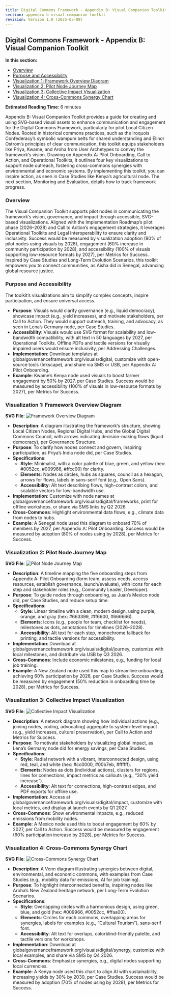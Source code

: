 ```yaml
---
title: Digital Commons Framework - Appendix B: Visual Companion Toolkit
section: appendix-b-visual-companion-toolkit
revision: Version 1.0 (2025-05-09)
---
```


## Digital Commons Framework - Appendix B: Visual Companion Toolkit

**In this section:**
- [Overview](#overview)
- [Purpose and Accessibility](#purpose-and-accessibility)
- [Visualization 1: Framework Overview Diagram](#visualization-1-framework-overview-diagram)
- [Visualization 2: Pilot Node Journey Map](#visualization-2-pilot-node-journey-map)
- [Visualization 3: Collective Impact Visualization](#visualization-3-collective-impact-visualization)
- [Visualization 4: Cross-Commons Synergy Chart](#visualization-4-cross-commons-synergy-chart)

**Estimated Reading Time**: 6 minutes

Appendix B: Visual Companion Toolkit provides a guide for creating and using SVG-based visual assets to enhance communication and engagement for the Digital Commons Framework, particularly for pilot Local Citizen Nodes. Rooted in historical commons practices, such as the Iroquois Confederacy’s symbolic wampum belts for shared understanding and Elinor Ostrom’s principles of clear communication, this toolkit equips stakeholders like Priya, Kwame, and Aroha from User Archetypes to convey the framework’s vision. Drawing on Appendix A: Pilot Onboarding, Call to Action, and Operational Toolkits, it outlines four key visualizations to support node outreach, fostering cross-commons synergies with environmental and economic systems. By implementing this toolkit, you can inspire action, as seen in Case Studies like Kenya’s agricultural node. The next section, Monitoring and Evaluation, details how to track framework progress.

### <a id="overview"></a>Overview
The Visual Companion Toolkit supports pilot nodes in communicating the framework’s vision, governance, and impact through accessible, SVG-based visualizations. Aligned with the Implementation Roadmap’s pilot phase (2026–2028) and Call to Action’s engagement strategies, it leverages Operational Toolkits and Legal Interoperability to ensure clarity and inclusivity. Success would be measured by visualization adoption (80% of pilot nodes using visuals by 2028), engagement (60% increase in community participation by 2028), and accessibility (100% of visuals supporting low-resource formats by 2027), per Metrics for Success. Inspired by Case Studies and Long-Term Evolution Scenarios, this toolkit empowers you to connect communities, as Aisha did in Senegal, advancing global resource justice.

### <a id="purpose-and-accessibility"></a>Purpose and Accessibility
The toolkit’s visualizations aim to simplify complex concepts, inspire participation, and ensure universal access.
- **Purpose**: Visuals would clarify governance (e.g., liquid democracy), showcase impact (e.g., yield increases), and motivate stakeholders, per Call to Action. They would support outreach, training, and advocacy, as seen in Lena’s Germany node, per Case Studies.
- **Accessibility**: Visuals would use SVG format for scalability and low-bandwidth compatibility, with alt text in 50 languages by 2027, per Operational Toolkits. Offline PDFs and tactile versions for visually impaired users would ensure inclusivity, per Addressing Challenges.
- **Implementation**: Download templates at globalgovernanceframework.org/visuals/digital, customize with open-source tools (Inkscape), and share via SMS or USB, per Appendix A: Pilot Onboarding.
- **Example**: Kwame’s Kenya node used visuals to boost farmer engagement by 50% by 2027, per Case Studies.
Success would be measured by accessibility (100% of visuals in low-resource formats by 2027), per Metrics for Success.

### <a id="visualization-1-framework-overview-diagram"></a>Visualization 1: Framework Overview Diagram
**SVG File**: ![Framework Overview Diagram](/images/frameworks/digital-commons/frameworks-overview-diagram-en.svg)
- **Description**: A diagram illustrating the framework’s structure, showing Local Citizen Nodes, Regional Digital Hubs, and the Global Digital Commons Council, with arrows indicating decision-making flows (liquid democracy), per Governance Structure.
- **Purpose**: To clarify how nodes connect and govern, inspiring participation, as Priya’s India node did, per Case Studies.
- **Specifications**:
  - **Style**: Minimalist, with a color palette of blue, green, and yellow (hex: #0052cc, #009966, #ffcc00) for clarity.
  - **Elements**: Nodes as circles, hubs as squares, council as a hexagon, arrows for flows, labels in sans-serif font (e.g., Open Sans).
  - **Accessibility**: Alt text describing flows, high-contrast colors, and scalable vectors for low-bandwidth use.
- **Implementation**: Customize with node names at globalgovernanceframework.org/visuals/digital/frameworks, print for offline workshops, or share via SMS links by Q2 2026.
- **Cross-Commons**: Highlight environmental data flows, e.g., climate data from nodes to hubs.
- **Example**: A Senegal node used this diagram to onboard 70% of members by 2027, per Appendix A: Pilot Onboarding.
Success would be measured by adoption (80% of nodes using by 2028), per Metrics for Success.

### <a id="visualization-2-pilot-node-journey-map"></a>Visualization 2: Pilot Node Journey Map
**SVG File**: ![Pilot Node Journey Map](/images/frameworks/digital-commons/pilot-node-journey-map-en.svg)
- **Description**: A timeline mapping the five onboarding steps from Appendix A: Pilot Onboarding (form team, assess needs, access resources, establish governance, launch/evaluate), with icons for each step and stakeholder roles (e.g., Community Leader, Developer).
- **Purpose**: To guide nodes through onboarding, as Juan’s Mexico node did, per Case Studies, and reduce setup time.
- **Specifications**:
  - **Style**: Linear timeline with a clean, modern design, using purple, orange, and gray (hex: #663399, #ff6600, #666666).
  - **Elements**: Icons (e.g., people for team, checklist for needs), milestones as dots, annotations for timelines (2026–2028).
  - **Accessibility**: Alt text for each step, monochrome fallback for printing, and tactile versions for accessibility.
- **Implementation**: Download at globalgovernanceframework.org/visuals/digital/journey, customize with local milestones, and distribute via USB by Q3 2026.
- **Cross-Commons**: Include economic milestones, e.g., funding for local job training.
- **Example**: A New Zealand node used this map to streamline onboarding, achieving 60% participation by 2026, per Case Studies.
Success would be measured by engagement (50% reduction in onboarding time by 2028), per Metrics for Success.

### <a id="visualization-3-collective-impact-visualization"></a>Visualization 3: Collective Impact Visualization
**SVG File**: ![Collective Impact Visualization](/images/frameworks/digital-commons/collective-impact-visualization-en.svg)
- **Description**: A network diagram showing how individual actions (e.g., joining nodes, coding, advocating) aggregate to system-level impact (e.g., yield increases, cultural preservation), per Call to Action and Metrics for Success.
- **Purpose**: To motivate stakeholders by visualizing global impact, as Lena’s Germany node did for energy savings, per Case Studies.
- **Specifications**:
  - **Style**: Radial network with a vibrant, interconnected design, using red, teal, and white (hex: #cc0000, #00b7eb, #ffffff).
  - **Elements**: Nodes as dots (individual actions), clusters for regions, lines for connections, impact metrics as callouts (e.g., “30% yield increase”).
  - **Accessibility**: Alt text for connections, high-contrast edges, and PDF exports for offline use.
- **Implementation**: Access at globalgovernanceframework.org/visuals/digital/impact, customize with local metrics, and display at launch events by Q1 2027.
- **Cross-Commons**: Show environmental impacts, e.g., reduced emissions from mobility nodes.
- **Example**: A Mexico node used this to boost engagement by 60% by 2027, per Call to Action.
Success would be measured by engagement (60% participation increase by 2028), per Metrics for Success.

### <a id="visualization-4-cross-commons-synergy-chart"></a>Visualization 4: Cross-Commons Synergy Chart
**SVG File**: ![Cross-Commons Synergy Chart](/images/frameworks/digital-commons/cross-commons-synergy-chart-en.svg)
- **Description**: A Venn diagram illustrating synergies between digital, environmental, and economic commons, with examples from Case Studies (e.g., mobility data for emissions, AI for job training).
- **Purpose**: To highlight interconnected benefits, inspiring nodes like Aroha’s New Zealand heritage network, per Long-Term Evolution Scenarios.
- **Specifications**:
  - **Style**: Overlapping circles with a harmonious design, using green, blue, and gold (hex: #009966, #0052cc, #ffaa00).
  - **Elements**: Circles for each commons, overlapping areas for synergies, labels for examples (e.g., “Cultural Tourism”), sans-serif font.
  - **Accessibility**: Alt text for overlaps, colorblind-friendly palette, and tactile versions for workshops.
- **Implementation**: Download at globalgovernanceframework.org/visuals/digital/synergy, customize with local examples, and share via SMS by Q4 2026.
- **Cross-Commons**: Emphasize synergies, e.g., digital nodes supporting local currencies.
- **Example**: A Kenya node used this chart to align AI with sustainability, increasing yields by 30% by 2030, per Case Studies.
Success would be measured by adoption (70% of nodes using by 2028), per Metrics for Success.
